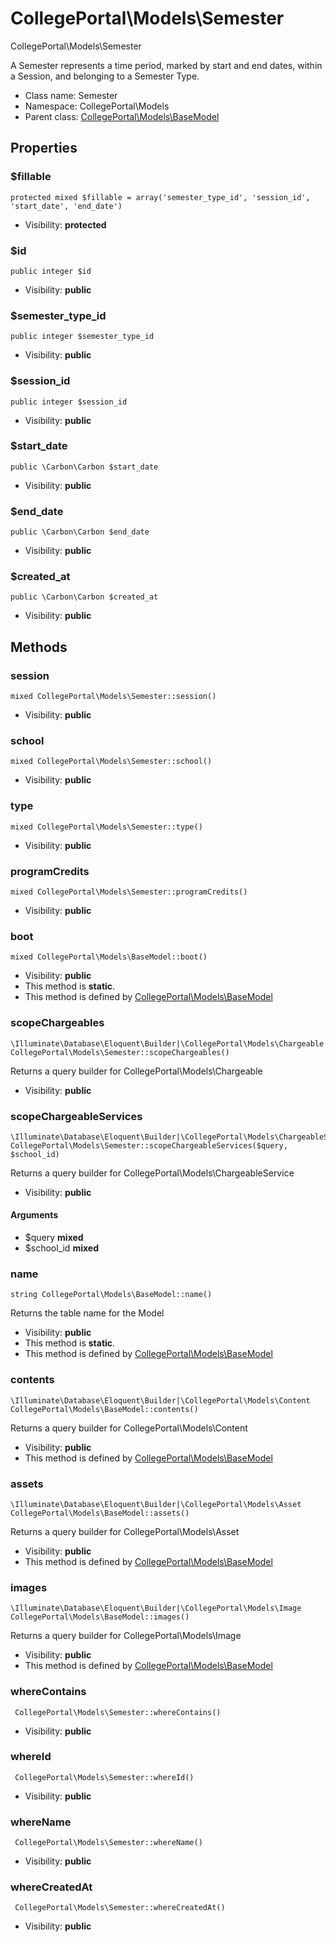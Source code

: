 CollegePortal\Models\Semester
===============

CollegePortal\Models\Semester

A Semester represents a time period, marked by start and end dates,
 within a Session, and belonging to a Semester Type.


* Class name: Semester
* Namespace: CollegePortal\Models
* Parent class: [CollegePortal\Models\BaseModel](CollegePortal-Models-BaseModel.md)





Properties
----------


### $fillable

    protected mixed $fillable = array('semester_type_id', 'session_id', 'start_date', 'end_date')





* Visibility: **protected**


### $id

    public integer $id





* Visibility: **public**


### $semester_type_id

    public integer $semester_type_id





* Visibility: **public**


### $session_id

    public integer $session_id





* Visibility: **public**


### $start_date

    public \Carbon\Carbon $start_date





* Visibility: **public**


### $end_date

    public \Carbon\Carbon $end_date





* Visibility: **public**


### $created_at

    public \Carbon\Carbon $created_at





* Visibility: **public**


Methods
-------


### session

    mixed CollegePortal\Models\Semester::session()





* Visibility: **public**




### school

    mixed CollegePortal\Models\Semester::school()





* Visibility: **public**




### type

    mixed CollegePortal\Models\Semester::type()





* Visibility: **public**




### programCredits

    mixed CollegePortal\Models\Semester::programCredits()





* Visibility: **public**




### boot

    mixed CollegePortal\Models\BaseModel::boot()





* Visibility: **public**
* This method is **static**.
* This method is defined by [CollegePortal\Models\BaseModel](CollegePortal-Models-BaseModel.md)




### scopeChargeables

    \Illuminate\Database\Eloquent\Builder|\CollegePortal\Models\Chargeable CollegePortal\Models\Semester::scopeChargeables()

Returns a query builder for CollegePortal\Models\Chargeable



* Visibility: **public**




### scopeChargeableServices

    \Illuminate\Database\Eloquent\Builder|\CollegePortal\Models\ChargeableService CollegePortal\Models\Semester::scopeChargeableServices($query, $school_id)

Returns a query builder for CollegePortal\Models\ChargeableService



* Visibility: **public**


#### Arguments
* $query **mixed**
* $school_id **mixed**



### name

    string CollegePortal\Models\BaseModel::name()

Returns the table name for the Model



* Visibility: **public**
* This method is **static**.
* This method is defined by [CollegePortal\Models\BaseModel](CollegePortal-Models-BaseModel.md)




### contents

    \Illuminate\Database\Eloquent\Builder|\CollegePortal\Models\Content CollegePortal\Models\BaseModel::contents()

Returns a query builder for CollegePortal\Models\Content



* Visibility: **public**
* This method is defined by [CollegePortal\Models\BaseModel](CollegePortal-Models-BaseModel.md)




### assets

    \Illuminate\Database\Eloquent\Builder|\CollegePortal\Models\Asset CollegePortal\Models\BaseModel::assets()

Returns a query builder for CollegePortal\Models\Asset



* Visibility: **public**
* This method is defined by [CollegePortal\Models\BaseModel](CollegePortal-Models-BaseModel.md)




### images

    \Illuminate\Database\Eloquent\Builder|\CollegePortal\Models\Image CollegePortal\Models\BaseModel::images()

Returns a query builder for CollegePortal\Models\Image



* Visibility: **public**
* This method is defined by [CollegePortal\Models\BaseModel](CollegePortal-Models-BaseModel.md)




### whereContains

     CollegePortal\Models\Semester::whereContains()





* Visibility: **public**




### whereId

     CollegePortal\Models\Semester::whereId()





* Visibility: **public**




### whereName

     CollegePortal\Models\Semester::whereName()





* Visibility: **public**




### whereCreatedAt

     CollegePortal\Models\Semester::whereCreatedAt()





* Visibility: **public**



